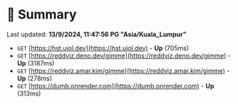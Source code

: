 # 📖 Summary
Last updated: **13/9/2024, 11:47:56 PG "Asia/Kuala_Lumpur"**

- `GET` [https://hst.ujol.dev](https://hst.ujol.dev) - **Up** (705ms)
- `GET` [https://reddviz.deno.dev/gimme](https://reddviz.deno.dev/gimme) - **Up** (3187ms)
- `GET` [https://reddviz.amar.kim/gimme](https://reddviz.amar.kim/gimme) - **Up** (278ms)
- `GET` [https://dumb.onrender.com](https://dumb.onrender.com) - **Up** (313ms)
